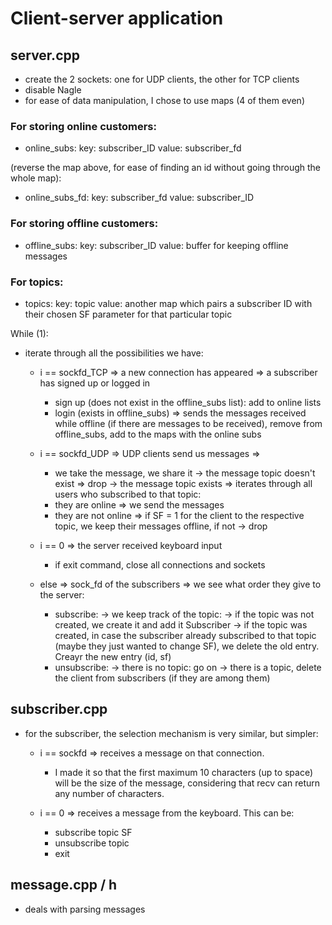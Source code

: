 # Client-server application

## server.cpp

  - create the 2 sockets: one for UDP clients, the other for TCP clients
  - disable Nagle
  - for ease of data manipulation, I chose to use maps (4 of them even)

### For storing online customers:

  - online_subs:
  key: subscriber_ID
  value: subscriber_fd

  (reverse the map above, for ease of finding an id
  without going through the whole map):

  - online_subs_fd:
  key: subscriber_fd
  value: subscriber_ID

### For storing offline customers:

  - offline_subs:
  key: subscriber_ID
  value: buffer for keeping offline messages

### For topics:

  - topics:
  key: topic
  value: another map which pairs a subscriber ID with their
  chosen SF parameter for that particular topic


While (1):
- iterate through all the possibilities we have:

  - i == sockfd_TCP => a new connection has appeared => a subscriber has signed up
  or logged in
      - sign up (does not exist in the offline_subs list): add to online lists
      - login (exists in offline_subs) => sends the messages received while offline 
      (if there are messages to be received), remove from offline_subs, 
      add to the maps with the online subs

  - i == sockfd_UDP => UDP clients send us messages =>
    - we take the message, we share it
      -> the message topic doesn't exist => drop
      -> the message topic exists => iterates through all users who subscribed to that
      topic:
    - they are online => we send the messages
    - they are not online => if SF = 1 for the client to the respective topic,
    we keep their messages offline, if not -> drop

  - i == 0 => the server received keyboard input
    - if exit command, close all connections and sockets

  - else => sock_fd of the subscribers => we see what order they give to the server:
    - subscribe:
      -> we keep track of the topic:
      -> if the topic was not created, we create it and add it
      Subscriber
      -> if the topic was created, in case the subscriber
      already subscribed to that topic (maybe they just wanted to change SF),
      we delete the old entry. Creayr the new entry (id, sf)
    - unsubscribe:
      -> there is no topic: go on
      -> there is a topic, delete the client from subscribers (if they are
      among them)


## subscriber.cpp

- for the subscriber, the selection mechanism is very similar, but simpler:

  - i == sockfd => receives a message on that connection.
    - I made it so that the first maximum 10 characters (up to space)
    will be the size of the message, considering that recv can return any number
    of characters.

  - i == 0 => receives a message from the keyboard. This can be:
    - subscribe topic SF
    - unsubscribe topic
    - exit

## message.cpp / h

- deals with parsing messages


